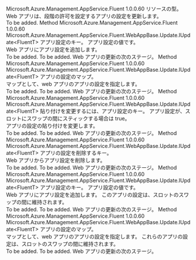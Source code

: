 <Type Name="IWithAppSettings&lt;FluentT&gt;" FullName="Microsoft.Azure.Management.AppService.Fluent.WebAppBase.Update.IWithAppSettings&lt;FluentT&gt;">
  <TypeSignature Language="C#" Value="public interface IWithAppSettings&lt;FluentT&gt;" />
  <TypeSignature Language="ILAsm" Value=".class public interface auto ansi abstract IWithAppSettings`1&lt;FluentT&gt;" />
  <TypeSignature Language="DocId" Value="T:Microsoft.Azure.Management.AppService.Fluent.WebAppBase.Update.IWithAppSettings`1" />
  <TypeSignature Language="VB.NET" Value="Public Interface IWithAppSettings(Of FluentT)" />
  <TypeSignature Language="F#" Value="type IWithAppSettings&lt;'FluentT&gt; = interface" />
  <AssemblyInfo>
    <AssemblyName>Microsoft.Azure.Management.AppService.Fluent</AssemblyName>
    <AssemblyVersion>1.0.0.60</AssemblyVersion>
  </AssemblyInfo>
  <TypeParameters>
    <TypeParameter Name="FluentT" />
  </TypeParameters>
  <Interfaces />
  <Docs>
    <typeparam name="FluentT">リソースの型。</typeparam>
    <summary>
            Web アプリは、段階の許可を設定するアプリの設定を更新します。
            </summary>
    <remarks>To be added.</remarks>
  </Docs>
  <Members>
    <Member MemberName="WithAppSetting">
      <MemberSignature Language="C#" Value="public Microsoft.Azure.Management.AppService.Fluent.WebAppBase.Update.IUpdate&lt;FluentT&gt; WithAppSetting (string key, string value);" />
      <MemberSignature Language="ILAsm" Value=".method public hidebysig newslot virtual instance class Microsoft.Azure.Management.AppService.Fluent.WebAppBase.Update.IUpdate`1&lt;!FluentT&gt; WithAppSetting(string key, string value) cil managed" />
      <MemberSignature Language="DocId" Value="M:Microsoft.Azure.Management.AppService.Fluent.WebAppBase.Update.IWithAppSettings`1.WithAppSetting(System.String,System.String)" />
      <MemberSignature Language="VB.NET" Value="Public Function WithAppSetting (key As String, value As String) As IUpdate(Of FluentT)" />
      <MemberSignature Language="F#" Value="abstract member WithAppSetting : string * string -&gt; Microsoft.Azure.Management.AppService.Fluent.WebAppBase.Update.IUpdate&lt;'FluentT&gt;" Usage="iWithAppSettings.WithAppSetting (key, value)" />
      <MemberType>Method</MemberType>
      <AssemblyInfo>
        <AssemblyName>Microsoft.Azure.Management.AppService.Fluent</AssemblyName>
        <AssemblyVersion>1.0.0.60</AssemblyVersion>
      </AssemblyInfo>
      <ReturnValue>
        <ReturnType>Microsoft.Azure.Management.AppService.Fluent.WebAppBase.Update.IUpdate&lt;FluentT&gt;</ReturnType>
      </ReturnValue>
      <Parameters>
        <Parameter Name="key" Type="System.String" />
        <Parameter Name="value" Type="System.String" />
      </Parameters>
      <Docs>
        <param name="key">アプリ設定のキー。</param>
        <param name="value">アプリ設定の値です。</param>
        <summary>
            Web アプリにアプリ設定を追加します。
            </summary>
        <returns>To be added.</returns>
        <remarks>To be added.</remarks>
        <return>Web アプリの更新の次のステージ。</return>
      </Docs>
    </Member>
    <Member MemberName="WithAppSettings">
      <MemberSignature Language="C#" Value="public Microsoft.Azure.Management.AppService.Fluent.WebAppBase.Update.IUpdate&lt;FluentT&gt; WithAppSettings (System.Collections.Generic.IDictionary&lt;string,string&gt; settings);" />
      <MemberSignature Language="ILAsm" Value=".method public hidebysig newslot virtual instance class Microsoft.Azure.Management.AppService.Fluent.WebAppBase.Update.IUpdate`1&lt;!FluentT&gt; WithAppSettings(class System.Collections.Generic.IDictionary`2&lt;string, string&gt; settings) cil managed" />
      <MemberSignature Language="DocId" Value="M:Microsoft.Azure.Management.AppService.Fluent.WebAppBase.Update.IWithAppSettings`1.WithAppSettings(System.Collections.Generic.IDictionary{System.String,System.String})" />
      <MemberSignature Language="VB.NET" Value="Public Function WithAppSettings (settings As IDictionary(Of String, String)) As IUpdate(Of FluentT)" />
      <MemberSignature Language="F#" Value="abstract member WithAppSettings : System.Collections.Generic.IDictionary&lt;string, string&gt; -&gt; Microsoft.Azure.Management.AppService.Fluent.WebAppBase.Update.IUpdate&lt;'FluentT&gt;" Usage="iWithAppSettings.WithAppSettings settings" />
      <MemberType>Method</MemberType>
      <AssemblyInfo>
        <AssemblyName>Microsoft.Azure.Management.AppService.Fluent</AssemblyName>
        <AssemblyVersion>1.0.0.60</AssemblyVersion>
      </AssemblyInfo>
      <ReturnValue>
        <ReturnType>Microsoft.Azure.Management.AppService.Fluent.WebAppBase.Update.IUpdate&lt;FluentT&gt;</ReturnType>
      </ReturnValue>
      <Parameters>
        <Parameter Name="settings" Type="System.Collections.Generic.IDictionary&lt;System.String,System.String&gt;" />
      </Parameters>
      <Docs>
        <param name="settings">アプリの設定のマップ。</param>
        <summary>
            マップとして、web アプリのアプリの設定を指定します。
            </summary>
        <returns>To be added.</returns>
        <remarks>To be added.</remarks>
        <return>Web アプリの更新の次のステージ。</return>
      </Docs>
    </Member>
    <Member MemberName="WithAppSettingStickiness">
      <MemberSignature Language="C#" Value="public Microsoft.Azure.Management.AppService.Fluent.WebAppBase.Update.IUpdate&lt;FluentT&gt; WithAppSettingStickiness (string key, bool sticky);" />
      <MemberSignature Language="ILAsm" Value=".method public hidebysig newslot virtual instance class Microsoft.Azure.Management.AppService.Fluent.WebAppBase.Update.IUpdate`1&lt;!FluentT&gt; WithAppSettingStickiness(string key, bool sticky) cil managed" />
      <MemberSignature Language="DocId" Value="M:Microsoft.Azure.Management.AppService.Fluent.WebAppBase.Update.IWithAppSettings`1.WithAppSettingStickiness(System.String,System.Boolean)" />
      <MemberSignature Language="VB.NET" Value="Public Function WithAppSettingStickiness (key As String, sticky As Boolean) As IUpdate(Of FluentT)" />
      <MemberSignature Language="F#" Value="abstract member WithAppSettingStickiness : string * bool -&gt; Microsoft.Azure.Management.AppService.Fluent.WebAppBase.Update.IUpdate&lt;'FluentT&gt;" Usage="iWithAppSettings.WithAppSettingStickiness (key, sticky)" />
      <MemberType>Method</MemberType>
      <AssemblyInfo>
        <AssemblyName>Microsoft.Azure.Management.AppService.Fluent</AssemblyName>
        <AssemblyVersion>1.0.0.60</AssemblyVersion>
      </AssemblyInfo>
      <ReturnValue>
        <ReturnType>Microsoft.Azure.Management.AppService.Fluent.WebAppBase.Update.IUpdate&lt;FluentT&gt;</ReturnType>
      </ReturnValue>
      <Parameters>
        <Parameter Name="key" Type="System.String" />
        <Parameter Name="sticky" Type="System.Boolean" />
      </Parameters>
      <Docs>
        <param name="key">貼り付けを変更するには、アプリ設定のキー。</param>
        <param name="sticky">アプリ設定が、スロットにスワップの間にスティックする場合は true。</param>
        <summary>
            アプリの設定の貼り付けを変更します。
            </summary>
        <returns>To be added.</returns>
        <remarks>To be added.</remarks>
        <return>Web アプリの更新の次のステージ。</return>
      </Docs>
    </Member>
    <Member MemberName="WithoutAppSetting">
      <MemberSignature Language="C#" Value="public Microsoft.Azure.Management.AppService.Fluent.WebAppBase.Update.IUpdate&lt;FluentT&gt; WithoutAppSetting (string key);" />
      <MemberSignature Language="ILAsm" Value=".method public hidebysig newslot virtual instance class Microsoft.Azure.Management.AppService.Fluent.WebAppBase.Update.IUpdate`1&lt;!FluentT&gt; WithoutAppSetting(string key) cil managed" />
      <MemberSignature Language="DocId" Value="M:Microsoft.Azure.Management.AppService.Fluent.WebAppBase.Update.IWithAppSettings`1.WithoutAppSetting(System.String)" />
      <MemberSignature Language="VB.NET" Value="Public Function WithoutAppSetting (key As String) As IUpdate(Of FluentT)" />
      <MemberSignature Language="F#" Value="abstract member WithoutAppSetting : string -&gt; Microsoft.Azure.Management.AppService.Fluent.WebAppBase.Update.IUpdate&lt;'FluentT&gt;" Usage="iWithAppSettings.WithoutAppSetting key" />
      <MemberType>Method</MemberType>
      <AssemblyInfo>
        <AssemblyName>Microsoft.Azure.Management.AppService.Fluent</AssemblyName>
        <AssemblyVersion>1.0.0.60</AssemblyVersion>
      </AssemblyInfo>
      <ReturnValue>
        <ReturnType>Microsoft.Azure.Management.AppService.Fluent.WebAppBase.Update.IUpdate&lt;FluentT&gt;</ReturnType>
      </ReturnValue>
      <Parameters>
        <Parameter Name="key" Type="System.String" />
      </Parameters>
      <Docs>
        <param name="key">アプリの設定を削除するキー。</param>
        <summary>
            Web アプリからアプリ設定を削除します。
            </summary>
        <returns>To be added.</returns>
        <remarks>To be added.</remarks>
        <return>Web アプリの更新の次のステージ。</return>
      </Docs>
    </Member>
    <Member MemberName="WithStickyAppSetting">
      <MemberSignature Language="C#" Value="public Microsoft.Azure.Management.AppService.Fluent.WebAppBase.Update.IUpdate&lt;FluentT&gt; WithStickyAppSetting (string key, string value);" />
      <MemberSignature Language="ILAsm" Value=".method public hidebysig newslot virtual instance class Microsoft.Azure.Management.AppService.Fluent.WebAppBase.Update.IUpdate`1&lt;!FluentT&gt; WithStickyAppSetting(string key, string value) cil managed" />
      <MemberSignature Language="DocId" Value="M:Microsoft.Azure.Management.AppService.Fluent.WebAppBase.Update.IWithAppSettings`1.WithStickyAppSetting(System.String,System.String)" />
      <MemberSignature Language="VB.NET" Value="Public Function WithStickyAppSetting (key As String, value As String) As IUpdate(Of FluentT)" />
      <MemberSignature Language="F#" Value="abstract member WithStickyAppSetting : string * string -&gt; Microsoft.Azure.Management.AppService.Fluent.WebAppBase.Update.IUpdate&lt;'FluentT&gt;" Usage="iWithAppSettings.WithStickyAppSetting (key, value)" />
      <MemberType>Method</MemberType>
      <AssemblyInfo>
        <AssemblyName>Microsoft.Azure.Management.AppService.Fluent</AssemblyName>
        <AssemblyVersion>1.0.0.60</AssemblyVersion>
      </AssemblyInfo>
      <ReturnValue>
        <ReturnType>Microsoft.Azure.Management.AppService.Fluent.WebAppBase.Update.IUpdate&lt;FluentT&gt;</ReturnType>
      </ReturnValue>
      <Parameters>
        <Parameter Name="key" Type="System.String" />
        <Parameter Name="value" Type="System.String" />
      </Parameters>
      <Docs>
        <param name="key">アプリ設定のキー。</param>
        <param name="value">アプリ設定の値です。</param>
        <summary>
            Web アプリにアプリ設定を追加します。 このアプリの設定は、スロットのスワップの間に維持されます。
            </summary>
        <returns>To be added.</returns>
        <remarks>To be added.</remarks>
        <return>Web アプリの更新の次のステージ。</return>
      </Docs>
    </Member>
    <Member MemberName="WithStickyAppSettings">
      <MemberSignature Language="C#" Value="public Microsoft.Azure.Management.AppService.Fluent.WebAppBase.Update.IUpdate&lt;FluentT&gt; WithStickyAppSettings (System.Collections.Generic.IDictionary&lt;string,string&gt; settings);" />
      <MemberSignature Language="ILAsm" Value=".method public hidebysig newslot virtual instance class Microsoft.Azure.Management.AppService.Fluent.WebAppBase.Update.IUpdate`1&lt;!FluentT&gt; WithStickyAppSettings(class System.Collections.Generic.IDictionary`2&lt;string, string&gt; settings) cil managed" />
      <MemberSignature Language="DocId" Value="M:Microsoft.Azure.Management.AppService.Fluent.WebAppBase.Update.IWithAppSettings`1.WithStickyAppSettings(System.Collections.Generic.IDictionary{System.String,System.String})" />
      <MemberSignature Language="VB.NET" Value="Public Function WithStickyAppSettings (settings As IDictionary(Of String, String)) As IUpdate(Of FluentT)" />
      <MemberSignature Language="F#" Value="abstract member WithStickyAppSettings : System.Collections.Generic.IDictionary&lt;string, string&gt; -&gt; Microsoft.Azure.Management.AppService.Fluent.WebAppBase.Update.IUpdate&lt;'FluentT&gt;" Usage="iWithAppSettings.WithStickyAppSettings settings" />
      <MemberType>Method</MemberType>
      <AssemblyInfo>
        <AssemblyName>Microsoft.Azure.Management.AppService.Fluent</AssemblyName>
        <AssemblyVersion>1.0.0.60</AssemblyVersion>
      </AssemblyInfo>
      <ReturnValue>
        <ReturnType>Microsoft.Azure.Management.AppService.Fluent.WebAppBase.Update.IUpdate&lt;FluentT&gt;</ReturnType>
      </ReturnValue>
      <Parameters>
        <Parameter Name="settings" Type="System.Collections.Generic.IDictionary&lt;System.String,System.String&gt;" />
      </Parameters>
      <Docs>
        <param name="settings">アプリの設定のマップ。</param>
        <summary>
            マップとして、web アプリのアプリの設定を指定します。 これらのアプリの設定は、スロットのスワップの間に維持されます。
            </summary>
        <returns>To be added.</returns>
        <remarks>To be added.</remarks>
        <return>Web アプリの更新の次のステージ。</return>
      </Docs>
    </Member>
  </Members>
</Type>